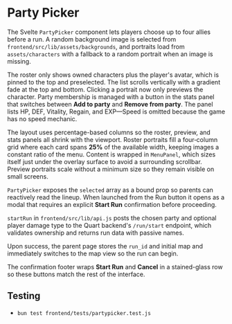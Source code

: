 # Party Picker

The Svelte `PartyPicker` component lets players choose up to four allies before a run. A random background image is selected from `frontend/src/lib/assets/backgrounds`, and portraits load from `assets/characters` with a fallback to a random portrait when an image is missing.

The roster only shows owned characters plus the player's avatar, which is pinned to the top and preselected. The list scrolls vertically with a gradient fade at the top and bottom. Clicking a portrait now only previews the character. Party membership is managed with a button in the stats panel that switches between **Add to party** and **Remove from party**. The panel lists HP, DEF, Vitality, Regain, and EXP—Speed is omitted because the game has no speed mechanic.

The layout uses percentage-based columns so the roster, preview, and stats
panels all shrink with the viewport. Roster portraits fill a four‑column
grid where each card spans **25%** of the available width, keeping images a
constant ratio of the menu. Content is wrapped in `MenuPanel`, which sizes
itself just under the overlay surface to avoid a surrounding scrollbar.
Preview portraits scale without a minimum size so they remain visible on
small screens.

`PartyPicker` exposes the `selected` array as a bound prop so parents can reactively read the lineup. When launched from the Run button it opens as a modal that requires an explicit **Start Run** confirmation before proceeding.

`startRun` in `frontend/src/lib/api.js` posts the chosen party and optional player damage type to the Quart backend's `/run/start` endpoint, which validates ownership and returns run data with passive names.

Upon success, the parent page stores the `run_id` and initial map and immediately
switches to the map view so the run can begin.

The confirmation footer wraps **Start Run** and **Cancel** in a stained-glass row so these buttons match the rest of the interface.

## Testing
- `bun test frontend/tests/partypicker.test.js`
